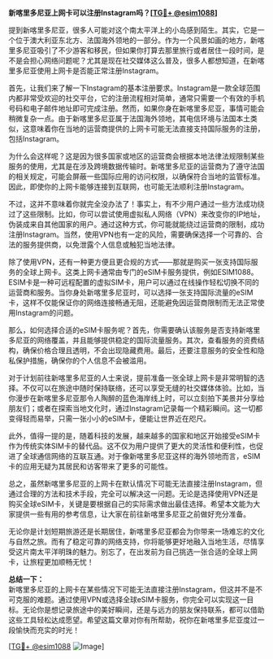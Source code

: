 **新喀里多尼亚上网卡可以注册Instagram吗？[[TG💪+ @esim1088](https://t.me/s/esim1088)]**

提到新喀里多尼亚，很多人可能对这个南太平洋上的小岛感到陌生。其实，它是一个位于澳大利亚东北方、法国海外领地的一部分。作为一个风景如画的地方，新喀里多尼亚吸引了不少游客和移民，但如果你打算去那里旅行或者居住一段时间，是不是会担心网络问题呢？尤其是现在社交媒体这么普及，很多人都想知道，在新喀里多尼亚使用上网卡是否能正常注册Instagram。

首先，让我们来了解一下Instagram的基本注册要求。Instagram是一款全球范围内都非常受欢迎的社交平台，它的注册流程相对简单，通常只需要一个有效的手机号码和电子邮件地址即可完成注册。然而，如果你身在新喀里多尼亚，事情可能会稍微复杂一点。由于新喀里多尼亚属于法国海外领地，其电信环境与法国本土类似，这意味着你在当地的运营商提供的上网卡可能无法直接支持国际服务的注册，包括Instagram。

为什么会这样呢？这是因为很多国家或地区的运营商会根据本地法律法规限制某些服务的使用，尤其是在涉及跨境数据传输时。新喀里多尼亚的运营商为了遵守法国的相关规定，可能会屏蔽一些国际应用的访问权限，以确保符合当地的监管标准。因此，即使你的上网卡能够连接到互联网，也可能无法顺利注册Instagram。

不过，这并不意味着你就完全没办法了！事实上，有不少用户通过一些方法成功绕过了这些限制。比如，你可以尝试使用虚拟私人网络（VPN）来改变你的IP地址，伪装成来自其他国家的用户。通过这种方式，你可能就能绕过运营商的限制，成功注册Instagram。当然，使用VPN也有一定的风险，需要确保选择一个可靠的、合法的服务提供商，以免泄露个人信息或触犯当地法律。

除了使用VPN，还有一种更方便且更合规的方式——那就是购买一张支持国际服务的全球上网卡。这类上网卡通常由专门的eSIM卡服务提供，例如ESIM1088。ESIM卡是一种可远程配置的虚拟SIM卡，用户可以通过在线操作轻松切换不同的运营商和服务。当你身处新喀里多尼亚时，可以选择一张支持国际流量的eSIM卡，这样不仅能保证你的网络连接畅通无阻，还能避免因运营商限制而无法正常使用Instagram的问题。

那么，如何选择合适的eSIM卡服务呢？首先，你需要确认该服务是否支持新喀里多尼亚的网络覆盖，并且能够提供稳定的国际流量服务。其次，查看服务的资费结构，确保价格合理且透明，不会出现隐藏费用。最后，还要注意服务的安全性和隐私保护措施，确保你的个人信息不会被滥用。

对于计划前往新喀里多尼亚的人士来说，提前准备一张全球上网卡是非常明智的选择。不仅可以在旅途中随时保持联络，还可以享受无缝的社交媒体体验。比如，当你漫步在新喀里多尼亚那令人陶醉的蓝色海岸线上时，可以立刻拍下美景并分享给朋友们；或者在探索当地文化时，通过Instagram记录每一个精彩瞬间。这一切都变得轻而易举，只需一张小小的eSIM卡，便能让世界近在咫尺。

此外，值得一提的是，随着科技的发展，越来越多的国家和地区开始接受eSIM卡作为传统实体SIM卡的替代品。这不仅为用户提供了更大的灵活性和便利性，也促进了全球通信网络的互联互通。对于像新喀里多尼亚这样的海外领地而言，eSIM卡的应用无疑为其居民和访客带来了更多的可能性。

总之，虽然新喀里多尼亚的上网卡在默认情况下可能无法直接注册Instagram，但通过合理的方法和技术手段，完全可以解决这一问题。无论是选择使用VPN还是购买全球eSIM卡，关键是要根据自己的实际需求做出最佳选择。希望本文能为大家提供一些有用的参考信息，让大家在前往新喀里多尼亚之前做好充分准备。

无论你是计划短期旅游还是长期居住，新喀里多尼亚都会为你带来一场难忘的文化与自然之旅。而有了稳定可靠的网络支持，你将能够更好地融入当地生活，尽情享受这片南太平洋明珠的魅力。别忘了，在出发前为自己挑选一张合适的全球上网卡，让旅程更加顺畅无忧！

**总结一下：**  
新喀里多尼亚的上网卡在某些情况下可能无法直接注册Instagram，但这并不是不可克服的难题。通过使用VPN或选择全球eSIM卡服务，你完全可以实现这一目标。无论你是想记录旅途中的美好瞬间，还是与远方的朋友保持联系，都可以借助这些工具轻松达成愿望。希望这篇文章对你有所帮助，祝你在新喀里多尼亚度过一段愉快而充实的时光！

[[TG💪+ @esim1088](https://t.me/s/esim1088) ![Image](https://i.postimg.cc/4NQfJmqS/Snipaste-2025-05-13-00-14-12.png)]